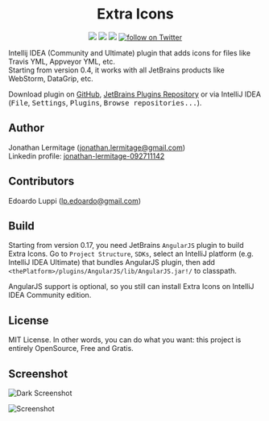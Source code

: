 <h1 align="center">
    Extra Icons
</h1>

<p align="center">
    <a href="https://plugins.jetbrains.com/plugin/11058-extra-icons"><img src="https://img.shields.io/jetbrains/plugin/v/11058-extra-icons.svg"/></a>
    <a href="https://plugins.jetbrains.com/plugin/11058-extra-icons"><img src="https://img.shields.io/jetbrains/plugin/d/11058-extra-icons.svg"/></a>
    <a href="https://github.com/jonathanlermitage/intellij-extra-icons-plugin/blob/master/LICENSE.txt"><img src="https://img.shields.io/github/license/jonathanlermitage/intellij-extra-icons-plugin.svg"/></a>
    <a href="https://twitter.com/intent/follow?screen_name=JLermitage"><img src="https://img.shields.io/twitter/follow/JLermitage.svg?style=social" alt="follow on Twitter"></a>
</p>

Intellij IDEA (Community and Ultimate) plugin that adds icons for files like Travis YML, Appveyor YML, etc.  
Starting from version 0.4, it works with all JetBrains products like WebStorm, DataGrip, etc.

Download plugin on [GitHub](https://github.com/jonathanlermitage/intellij-extra-icons-plugin/releases), [JetBrains Plugins Repository](https://plugins.jetbrains.com/plugin/11058-extra-icons) or via IntelliJ IDEA (<kbd>File</kbd>, <kbd>Settings</kbd>, <kbd>Plugins</kbd>, <kbd>Browse repositories...</kbd>).

## Author

Jonathan Lermitage (<jonathan.lermitage@gmail.com>)  
Linkedin profile: [jonathan-lermitage-092711142](https://www.linkedin.com/in/jonathan-lermitage-092711142/)

## Contributors
Edoardo Luppi (<lp.edoardo@gmail.com>)

## Build

Starting from version 0.17, you need JetBrains `AngularJS` plugin to build Extra Icons. Go to `Project Structure`, `SDKs`, select an IntelliJ platform (e.g. IntelliJ IDEA Ultimate) that bundles AngularJS plugin, then add `<thePlatform>/plugins/AngularJS/lib/AngularJS.jar!/` to classpath.

AngularJS support is optional, so you still can install Extra Icons on IntelliJ IDEA Community edition.

## License

MIT License. In other words, you can do what you want: this project is entirely OpenSource, Free and Gratis.

## Screenshot

![Dark Screenshot](https://raw.githubusercontent.com/jonathanlermitage/intellij-extra-icons-plugin/master/misc/screenshots/intellijidea-ce_dark.png)

![Screenshot](https://raw.githubusercontent.com/jonathanlermitage/intellij-extra-icons-plugin/master/misc/screenshots/intellijidea-ce.png)
